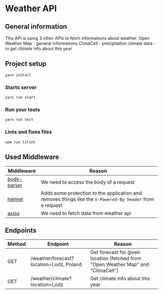 # Weather API

## General information

This API is using 3 other APIs to fetch informations about weather.
Open Weather Map - general informations
ClimaCell - precipitation
climate data - to get climate info about this year

## Project setup
```
yarn install
```

### Starts server
```
yarn run start
```

### Run your tests
```
yarn run test
```

### Lints and fixes files
```
npm run tslint
```

## Used Middleware

| Middleware                                              | Reason                                                                                                   |
|---------------------------------------------------------|----------------------------------------------------------------------------------------------------------|
| [body-parser](https://github.com/expressjs/body-parser) | We need to access the body of a request                                                                  |
| [helmet](https://github.com/helmetjs/helmet)            | Adds some protection to the application and removes things like the `X-Powered-By header` from a request |
| [axios](https://github.com/axios/axios)                 | We need to fetch data from weather api                                                                   |

## Endpoints

| Method | Endpoint                                | Reason                                                                            |
|--------|-----------------------------------------|-----------------------------------------------------------------------------------|
| GET    | /weather/forecast?location=Lodz, Poland | Get forecast for given location (fetched from "Open Weather Map" and "ClimaCell") |
| GET    | /weather/climate?location=Lodz          | Get climate info about this year                                                  |
